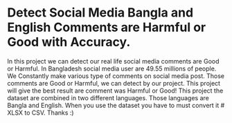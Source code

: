 # Detect Social Media Bangla and English Comments are Harmful or Good with Accuracy.
In this project we can detect our real life social media comments are Good or Harmful.
In Bangladesh social media user are 49.55 millions of people.
We Constantly make various type of comments on social media post.
Those comments are Good or Harmful, we can detect by our project.
This project will give the best result are comment was Harmful or Good!
This project the dataset are combined in two different languages.
Those languages are Bangla and English.
When you use the dataset you have to must convert it # XLSX to CSV.
Thanks :)
